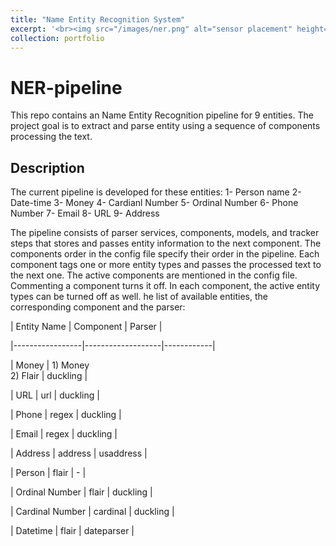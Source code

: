 ```yaml
---
title: "Name Entity Recognition System"
excerpt: '<br><img src="/images/ner.png" alt="sensor placement" height="200"  width="200"></br>'
collection: portfolio
---
```

# NER-pipeline
This repo contains an Name Entity Recognition pipeline for 9 entities. The project goal is to extract and parse entity
using a sequence of components processing the text. 

## Description
The current pipeline is developed for these entities:
1- Person name
2- Date-time
3- Money
4- Cardianl Number
5- Ordinal Number
6- Phone Number
7- Email
8- URL
9- Address

The pipeline consists of parser services, components, models, and tracker steps that stores and passes entity information to the next component.
The components order in the config file specify their order in the pipeline. 
Each component tags one or more entity types and passes the processed text to the next one.
The active components are mentioned in the config file. Commenting a component turns it off. 
In each component, the active entity types can be turned off as well.
he list of available entities, the corresponding component and the parser:

| Entity Name     | Component         | Parser     |

|-----------------|-------------------|------------|

| Money           | 1) Money <br> 2) Flair | duckling   |

| URL             | url               | duckling   |

| Phone           | regex             | duckling   |

| Email           | regex             | duckling   |

| Address         | address           | usaddress  |

| Person          | flair             | -          |

| Ordinal Number  | flair             | duckling   |

| Cardinal Number | cardinal          | duckling   |

| Datetime        | flair             | dateparser |


<!-- This is an item in your portfolio. It can be have images or nice text. If you name the file .md, it will be parsed as markdown. If you name the file .html, it will be parsed as HTML.  -->
